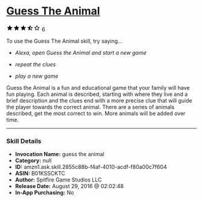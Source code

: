 # [Guess The Animal](http://alexa.amazon.com/#skills/amzn1.ask.skill.2855c88b-f4af-4010-acdf-f80a00c7f604)
![3.1 stars](../../images/ic_star_black_18dp_1x.png)![3.1 stars](../../images/ic_star_black_18dp_1x.png)![3.1 stars](../../images/ic_star_black_18dp_1x.png)![3.1 stars](../../images/ic_star_half_black_18dp_1x.png)![3.1 stars](../../images/ic_star_border_black_18dp_1x.png) 6

To use the Guess The Animal skill, try saying...

* *Alexa, open Guess the Animal and start a new game*

* *repeat the clues*

* *play a new game*

Guess the Animal is a fun and educational game that your family will have fun playing.  Each animal is described, starting with where they live and a brief description and the clues end with a more precise clue that will guide the player towards the correct animal.  There are a series of animals described, get the most correct to win.  More animals will be added over time.

***

### Skill Details

* **Invocation Name:** guess the animal
* **Category:** null
* **ID:** amzn1.ask.skill.2855c88b-f4af-4010-acdf-f80a00c7f604
* **ASIN:** B01KSSCKTC
* **Author:** Spitfire Game Studios LLC
* **Release Date:** August 29, 2016 @ 02:02:48
* **In-App Purchasing:** No
